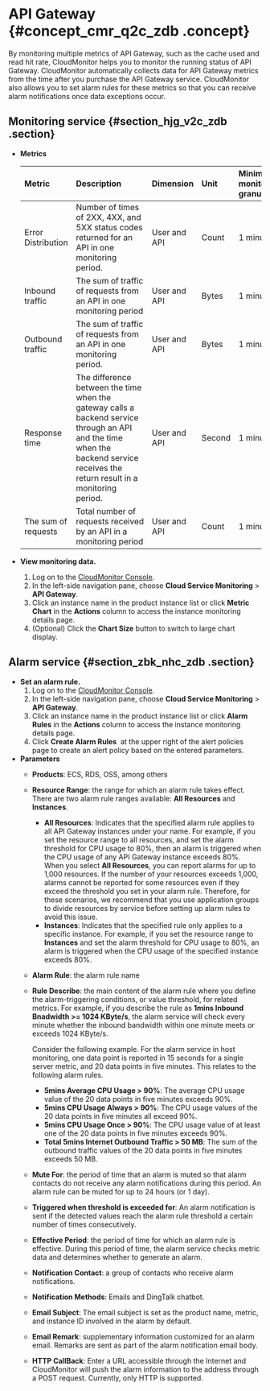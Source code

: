 # API Gateway {#concept_cmr_q2c_zdb .concept}

By monitoring multiple metrics of API Gateway, such as the cache used and read hit rate, CloudMonitor helps you to monitor the running status of API Gateway. CloudMonitor automatically collects data for API Gateway metrics from the time after you purchase the API Gateway service. CloudMonitor also allows you to set alarm rules for these metrics so that you can receive alarm notifications once data exceptions occur.

## Monitoring service {#section_hjg_v2c_zdb .section}

-   **Metrics**

    |Metric|Description|Dimension|Unit|Minimum monitor granularity|
    |:-----|:----------|:--------|:---|:--------------------------|
    |Error Distribution|Number of times of 2XX, 4XX, and 5XX status codes returned for an API in one monitoring period.|User and API|Count|1 minute|
    |Inbound traffic|The sum of traffic of requests from an API in one monitoring period|User and API|Bytes|1 minute|
    |Outbound traffic|The sum of traffic of requests from an API in one monitoring period.|User and API|Bytes|1 minute|
    |Response time|The difference between the time when the gateway calls a backend service through an API and the time when the backend service receives the return result in a monitoring period.|User and API|Second|1 minute|
    |The sum of requests|Total number of requests received by an API in a monitoring period|User and API|Count|1 minute|


-   **View monitoring data.**
    1.  Log on to the [CloudMonitor Console](https://partners-intl.console.aliyun.com/#/cms).
    2.  In the left-side navigation pane, choose **Cloud Service Monitoring** \> **API Gateway**.
    3.  Click an instance name in the product instance list or click **Metric Chart** in the **Actions** column to access the instance monitoring details page.
    4.  \(Optional\) Click the **Chart Size** button to switch to large chart display.

## Alarm service {#section_zbk_nhc_zdb .section}

-   **Set an alarm rule.**
    1.  Log on to the [CloudMonitor Console](https://partners-intl.console.aliyun.com/#/cms).
    2.  In the left-side navigation pane, choose **Cloud Service Monitoring** \> **API Gateway**.
    3.  Click an instance name in the product instance list or click **Alarm Rules** in the **Actions** column to access the instance monitoring details page.
    4.  Click **Create Alarm Rules**  at the upper right of the alert policies page to create an alert policy based on the entered parameters.
-   **Parameters**
    -   **Products**: ECS, RDS, OSS, among others
    -   **Resource Range**: the range for which an alarm rule takes effect. There are two alarm rule ranges available: **All Resources** and **Instances**.
        -   **All Resources**: Indicates that the specified alarm rule applies to all API Gateway instances under your name. For example, if you set the resource range to all resources, and set the alarm threshold for CPU usage to 80%, then an alarm is triggered when the CPU usage of any API Gateway instance exceeds 80%. When you select **All Resources**, you can report alarms for up to 1,000 resources. If the number of your resources exceeds 1,000, alarms cannot be reported for some resources even if they exceed the threshold you set in your alarm rule. Therefore, for these scenarios, we recommend that you use application groups to divide resources by service before setting up alarm rules to avoid this issue.
        -   **Instances**: Indicates that the specified rule only applies to a specific instance. For example, if you set the resource range to **Instances** and set the alarm threshold for CPU usage to 80%, an alarm is triggered when the CPU usage of the specified instance exceeds 80%.
    -   **Alarm Rule**: the alarm rule name
    -   **Rule Describe**: the main content of the alarm rule where you define the alarm-triggering conditions, or value threshold, for related metrics. For example, if you describe the rule as **1mins Inbound Bnadwidth \>= 1024 KByte/s**, the alarm service will check every minute whether the inbound bandwidth within one minute meets or exceeds 1024 KByte/s.

        Consider the following example. For the alarm service in host monitoring, one data point is reported in 15 seconds for a single server metric, and 20 data points in five minutes. This relates to the following alarm rules.

        -   **5mins Average CPU Usage \> 90%**: The average CPU usage value of the 20 data points in five minutes exceeds 90%.
        -   **5mins CPU Usage Always \> 90%**: The CPU usage values of the 20 data points in five minutes all exceed 90%.
        -   **5mins CPU Usage Once \> 90%**: The CPU usage value of at least one of the 20 data points in five minutes exceeds 90%.
        -   **Total 5mins Internet Outbound Traffic \> 50 MB**: The sum of the outbound traffic values of the 20 data points in five minutes exceeds 50 MB.
    -   **Mute For**: the period of time that an alarm is muted so that alarm contacts do not receive any alarm notifications during this period. An alarm rule can be muted for up to 24 hours \(or 1 day\).
    -   **Triggered when threshold is exceeded for**: An alarm notification is sent if the detected values reach the alarm rule threshold a certain number of times consecutively.
    -   **Effective Period**: the period of time for which an alarm rule is effective. During this period of time, the alarm service checks metric data and determines whether to generate an alarm.
    -   **Notification Contact**: a group of contacts who receive alarm notifications.
    -   **Notification Methods**: Emails and DingTalk chatbot.
    -   **Email Subject**: The email subject is set as the product name, metric, and instance ID involved in the alarm by default.
    -   **Email Remark**: supplementary information customized for an alarm email. Remarks are sent as part of the alarm notification email body.
    -    **HTTP CallBack**: Enter a URL accessible through the Internet and CloudMonitor will push the alarm information to the address through a POST request. Currently, only HTTP is supported.

